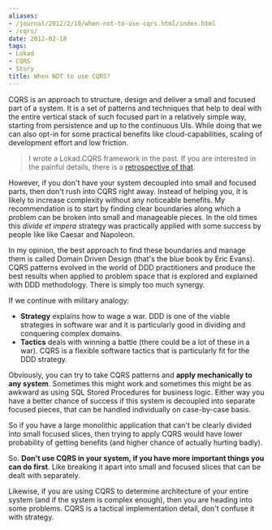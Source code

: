 ```yaml
---
aliases:
- /journal/2012/2/18/when-not-to-use-cqrs.html/index.html
- /cqrs/
date: 2012-02-18
tags:
- Lokad
- CQRS
- Story
title: When NOT to use CQRS?
---
```

<p>CQRS is an approach to structure, design and deliver a small and focused part of a system. It is a set of patterns and techniques that help to deal with the entire vertical stack of such focused part in a relatively simple way, starting from persistence and up to the continuous UIs. While doing that we can also opt-in for some practical benefits like cloud-capabilities, scaling of development effort and low friction.</p>


> I wrote a Lokad.CQRS framework in the past. If you are interested in
> the painful details, there is a
> [retrospective of that](/lokad-cqrs-retrospective/).

<p>However, if you don't have your system decoupled into small and focused parts, then don't rush into CQRS right away. Instead of helping you, it is likely to increase complexity without any noticeable benefits. My recommendation is to start by finding clear boundaries along which a problem can be broken into small and manageable pieces. In the old times this <em>divide et impera</em> strategy was practically applied with some success by people like like Caesar and Napoleon.</p>

<p>In my opinion, the best approach to find these boundaries and manage them is called Domain Driven Design (that's the blue book by Eric Evans). CQRS patterns evolved in the world of DDD practitioners and produce the best results when applied to problem space that is explored and explained with DDD methodology. There is simply too much synergy.</p>

<p>If we continue with military analogy:</p>

<ul>
<li><strong>Strategy</strong> explains how to wage a war. DDD is one of the viable strategies in software war and it is particularly good in dividing and conquering complex domains.</li>
<li><strong>Tactics</strong> deals with winning a battle (there could be a lot of these in a war). CQRS is a flexible software tactics that is particularly fit for the DDD strategy.</li>
</ul>

<p>Obviously, you can try to take CQRS patterns and <strong>apply mechanically to any system</strong>. Sometimes this might work and sometimes this might be as awkward as using SQL Stored Procedures for business logic. Either way you have a better chance of success if this system is decoupled into separate focused pieces, that can be handled individually on case-by-case basis.</p>

<p>So if you have a large monolithic application that can't be clearly divided into small focused slices, then trying to apply CQRS would have lower probability of getting benefits (and higher chance of actually hurting badly).</p>

<p>So. <strong>Don't use CQRS in your system, if you have more important things you can do first</strong>. Like breaking it apart into small and focused slices that can be dealt with separately.</p>

<p>Likewise, if you are using CQRS to determine architecture of your entire system (and if the system is complex enough), then you are heading into some problems. CQRS is a tactical implementation detail, don't confuse it with strategy.</p>
